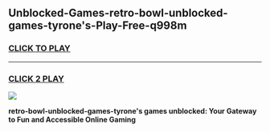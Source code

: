 
## Unblocked-Games-retro-bowl-unblocked-games-tyrone's-Play-Free-q998m
<h3>
<a href="https://premium76.site?title=retro-bowl-unblocked-games-tyrone's&ref=09A">CLICK TO PLAY</a></h3>
<hr>

<h3>
<a href="https://premium76.site?title=retro-bowl-unblocked-games-tyrone's&ref=09A">CLICK 2 PLAY</a>
  
</h3>

<a href="https://premium76.site?title=retro-bowl-unblocked-games-tyrone's&ref=09A"><img src="https://clearcache.store/games.png"></a>


**retro-bowl-unblocked-games-tyrone's games unblocked: Your Gateway to Fun and Accessible Online Gaming**

